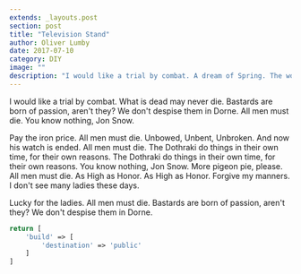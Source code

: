 ```yaml
---
extends: _layouts.post
section: post
title: "Television Stand"
author: Oliver Lumby
date: 2017-07-10
category: DIY
image: ""
description: "I would like a trial by combat. A dream of Spring. The wolf and the lion. The War of the 5 kings. The rains of castamere."
---
```



I would like a trial by combat. What is dead may never die. Bastards are born of passion, aren't they? We don't despise them in Dorne. All men must die. You know nothing, Jon Snow. 

Pay the iron price. All men must die. Unbowed, Unbent, Unbroken. And now his watch is ended. All men must die. The Dothraki do things in their own time, for their own reasons. The Dothraki do things in their own time, for their own reasons. You know nothing, Jon Snow. More pigeon pie, please. All men must die. As High as Honor. As High as Honor. Forgive my manners. I don't see many ladies these days. 

Lucky for the ladies. All men must die. Bastards are born of passion, aren't they? We don't despise them in Dorne.

```php
return [
    'build' => [
        'destination' => 'public'
    ]
]
```
